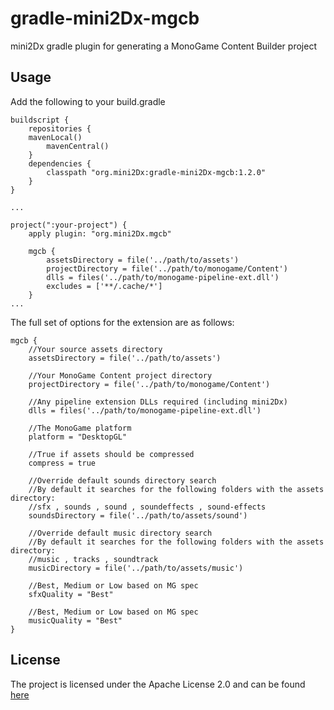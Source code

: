# gradle-mini2Dx-mgcb
mini2Dx gradle plugin for generating a MonoGame Content Builder project

## Usage

Add the following to your build.gradle

```
buildscript {
    repositories {
	mavenLocal()
        mavenCentral()
    }
    dependencies {
        classpath "org.mini2Dx:gradle-mini2Dx-mgcb:1.2.0"
    }
}

...

project(":your-project") {
    apply plugin: "org.mini2Dx.mgcb"
    
    mgcb {
        assetsDirectory = file('../path/to/assets')
        projectDirectory = file('../path/to/monogame/Content')
        dlls = files('../path/to/monogame-pipeline-ext.dll')
		excludes = ['**/.cache/*']
    }
...
```

The full set of options for the extension are as follows:

```
mgcb {
    //Your source assets directory
    assetsDirectory = file('../path/to/assets')
    
    //Your MonoGame Content project directory
    projectDirectory = file('../path/to/monogame/Content')
    
    //Any pipeline extension DLLs required (including mini2Dx)
    dlls = files('../path/to/monogame-pipeline-ext.dll')
    
    //The MonoGame platform
    platform = "DesktopGL"
    
    //True if assets should be compressed
    compress = true
    
    //Override default sounds directory search
    //By default it searches for the following folders with the assets directory:
    //sfx , sounds , sound , soundeffects , sound-effects
    soundsDirectory = file('../path/to/assets/sound')
    
    //Override default music directory search
    //By default it searches for the following folders with the assets directory:
    //music , tracks , soundtrack
    musicDirectory = file('../path/to/assets/music')
    
    //Best, Medium or Low based on MG spec
    sfxQuality = "Best"
    
    //Best, Medium or Low based on MG spec
    musicQuality = "Best"
}
```

## License

The project is licensed under the Apache License 2.0 and can be found [here](https://github.com/mini2Dx/gradle-mini2Dx-mgcb/blob/master/LICENSE)

